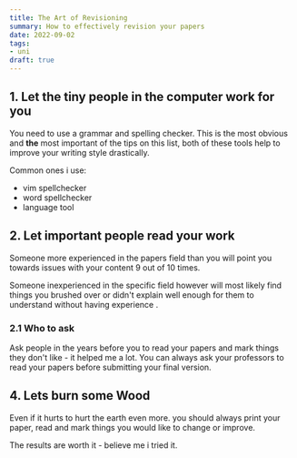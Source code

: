 ```yaml
---
title: The Art of Revisioning
summary: How to effectively revision your papers
date: 2022-09-02
tags:
- uni
draft: true
---
```


## 1. Let the tiny people in the computer work for you
You need to use a grammar and spelling checker. 
This is the most obvious and **the** most important of the tips on this list, 
both of these tools help to improve your writing style drastically.

Common ones i use:

- vim spellchecker
- word spellchecker
- language tool


## 2. Let important people read your work
Someone more experienced in the papers field than you will point you towards issues with your 
content 9 out of 10 times. 

Someone inexperienced in the specific field however will most likely find things you brushed over 
or didn't explain well enough for them to understand without having experience . 

### 2.1 Who to ask
Ask people in the years before you to read your papers and mark things they don't like - it helped me a lot. 
You can always ask your professors to read your papers before submitting your final version.

## 4. Lets burn some Wood
Even if it hurts to hurt the earth even more. 
you should always print your paper, read and mark things you would like to change or improve. 

The results are worth it - believe me i tried it.
